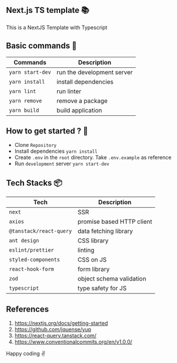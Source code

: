 ## Next.js TS template :books:
This is a NextJS Template with Typescript

## Basic commands :wrench:

| Commands         | Description                |
| ---------------- | -------------------------- |
| `yarn start-dev` | run the development server |
| `yarn install`   | install dependencies       |
| `yarn lint`      | run linter                 |
| `yarn remove`    | remove a package           |
| `yarn build`     | build application          |

## How to get started ? :runner:
- Clone `Repository`
- Install dependencies `yarn install`
- Create `.env` in the `root` directory. Take `.env.example` as reference
- Run `development` server `yarn start-dev`

## Tech Stacks :package:

| Tech                    | Description               |
| ----------------------- | ------------------------- |
| `next`                  | SSR                       |
| `axios`                 | promise based HTTP client |
| `@tanstack/react-query` | data fetching library     |
| `ant design`            | CSS library               |
| `eslint/prettier`       | linting                   |
| `styled-components`     | CSS on JS                 |
| `react-hook-form`       | form library              |
| `zod`                   | object schema validation  |
| `typescript`            | type safety for JS        |

## References
1. https://nextjs.org/docs/getting-started
2. https://github.com/jquense/yup
4. https://react-query.tanstack.com/
5. https://www.conventionalcommits.org/en/v1.0.0/
   
Happy coding :v: